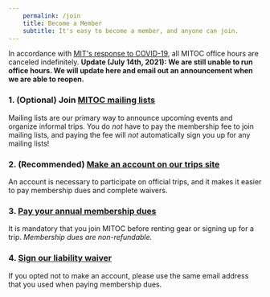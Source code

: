 ```yaml
---
    permalink: /join
    title: Become a Member
    subtitle: It's easy to become a member, and anyone can join.
---
```


<div class="alert alert-warning">
  In accordance with <a href="http://web.mit.edu/covid19/">MIT's response to COVID-19</a>,
  all MITOC office hours are canceled indefinitely. <strong>Update (July 14th, 2021): We 
  are still unable to run office hours. We will update here and email out an announcement 
  when we are able to reopen.</strong>
</div>

### 1. (Optional) Join [MITOC mailing lists](/mailing-lists)

Mailing lists are our primary way to announce upcoming events and organize informal trips. You do _not_ have to pay the membership fee to join mailing lists, and paying the fee will _not_ automatically sign you up for any mailing lists!

### 2. (Recommended) [Make an account on our trips site](https://mitoc-trips.mit.edu/accounts/signup/)

An account is necessary to participate on official trips, and it makes it easier to pay membership dues and complete waivers.

### 3. [Pay your annual membership dues](https://mitoc-trips.mit.edu/profile/membership)

It is mandatory that you join MITOC before renting gear or signing up for a trip. _Membership dues are non-refundable._

### 4. [Sign our liability waiver](https://mitoc-trips.mit.edu/profile/waiver)

If you opted not to make an account, please use the same email address that you used when paying membership dues.
